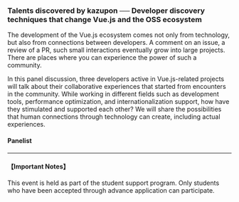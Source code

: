 ### Talents discovered by kazupon ── Developer discovery techniques that change Vue.js and the OSS ecosystem

The development of the Vue.js ecosystem comes not only from technology, but also from connections between developers. A comment on an issue, a review of a PR, such small interactions eventually grow into large projects. There are places where you can experience the power of such a community.

In this panel discussion, three developers active in Vue.js-related projects will talk about their collaborative experiences that started from encounters in the community. While working in different fields such as development tools, performance optimization, and internationalization support, how have they stimulated and supported each other? We will share the possibilities that human connections through technology can create, including actual experiences.

#### Panelist

<slot name="speaker" />

<hr class="divider">

#### 【Important Notes】

This event is held as part of the student support program. Only students who have been accepted through advance application can participate.
